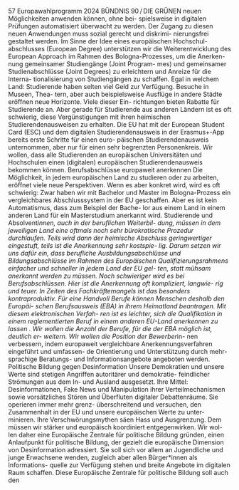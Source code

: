 57
Europawahlprogramm 2024
BÜNDNIS 90 / DIE GRÜNEN 
neuen Möglichkeiten anwenden können, ohne bei-
spielsweise in digitalen Prüfungen automatisiert 
überwacht zu werden. Der Zugang zu diesen neuen 
Anwendungen muss sozial gerecht und diskrimi-
nierungsfrei gestaltet werden.
Im Sinne der Idee eines europäischen Hochschul-
abschlusses (European Degree) unterstützen wir 
die Weiterentwicklung des European Approach im 
Rahmen des Bologna-Prozesses, um die Anerken-
nung gemeinsamer Studiengänge (Joint Program-
mes) und gemeinsamer Studienabschlüsse (Joint 
Degrees) zu erleichtern und Anreize für die Interna-
tionalisierung von Studiengängen zu schaffen.
Egal in welchem Land: Studierende haben selten 
viel Geld zur Verfügung. Besuche in Museen, Thea-
tern, aber auch beispielsweise Ausflüge in andere 
Städte eröffnen neue Horizonte. Viele dieser Ein-
richtungen bieten Rabatte für Studierende an. Aber 
gerade für Studierende aus anderen Ländern ist 
es oft schwierig, diese Vergünstigungen mit ihren 
heimischen Studierendenausweisen zu erhalten. 
Die EU hat mit der European Student Card (ESC) 
und dem digitalen Studierendenausweis in der 
Erasmus+-App bereits erste Schritte für einen euro-
päischen Studierendenausweis unternommen, aber 
nur für einen sehr begrenzten Personenkreis. Wir 
wollen, dass alle Studierenden an europäischen 
Universitäten und Hochschulen einen (digitalen) 
europäischen Studierendenausweis bekommen 
können.
Berufsabschlüsse europaweit 
anerkennen
Die Möglichkeit, in jedem europäischen Land zu 
studieren oder zu arbeiten, eröffnet viele neue 
Perspektiven. Wenn es aber konkret wird, wird es 
oft schwierig: Zwar haben wir mit Bachelor und 
Master im Bologna-Prozess ein vergleichbares 
Abschlusssystem in der EU geschaffen. Aber es ist 
kein Automatismus, dass zum Beispiel der Bache-
lor aus einem Land in einem anderen Land für ein 
Masterstudium anerkannt wird. Studierende und 
Absolvent*innen, auch in der beruflichen Weiterbil-
dung, müssen in dem jeweiligen Land eine oftmals 
noch sehr bürokratische Prozedur durchlaufen. Teils 
wird dann der heimische Abschluss geringwertiger 
eingestuft, teils ist die Anerkennung sehr kostspie-
lig. Darum setzen wir uns dafür ein, dass berufliche 
Ausbildungsabschlüsse und Bildungsabschlüsse im 
Rahmen des Europäischen Qualifizierungsrahmens 
einfacher und schneller in jedem Land der EU gel-
ten, statt mühsam anerkannt werden zu müssen.
Noch schwieriger wird es bei Berufsabschlüssen. 
Hier ist die Anerkennung oft kompliziert, langwie-
rig und teuer. In Zeiten des Fachkräftemangels ist 
das besonders kontraproduktiv. Für eine Handvoll 
Berufe können Menschen deshalb den Europäi-
schen Berufsausweis (EBA) in ihrem Heimatland 
beantragen. Mit diesem elektronischen Verfah-
ren ist es leichter, sich die Qualifikation in einem 
reglementierten Beruf in einem anderen EU-Land 
anerkennen zu lassen . Wir wollen die Anzahl der 
Berufe, für die der EBA möglich ist, deutlich er-
weitern. Wir wollen die Position der Bewerber*in-
nen verbessern, indem europaweit vergleichbare 
Anerkennungsverfahren eingeführt und umfassen-
de Orientierung und Unterstützung durch mehr-
sprachige Beratungs- und Informationsangebote 
angeboten werden.
Politische Bildung gegen 
Desinformation
Unsere Demokratien und unsere Werte sind 
stetigen Angriffen autoritärer und demokratie-
feindlicher Strömungen aus dem In- und Ausland 
ausgesetzt. Ihre Mittel: Desinformationen, Fake 
News und Manipulation ihrer Verteilmechanismen 
sowie vorsätzliches Stören und Überfluten digitaler 
Debattenräume. Sie operieren immer mehr grenz-
überschreitend und versuchen, den Zusammenhalt 
in der EU und unsere europäischen Werte zu unter-
minieren. Ihre Verschwörungsmythen säen Hass 
und Ausgrenzung. Dem müssen wir stärker und 
europäisch koordiniert entgegenwirken. Wir wol-
len daher eine Europäische Zentrale für politische 
Bildung gründen, einen Anlaufpunkt für politische 
Bildung, der gezielt die europäische Dimension von 
Desinformation adressiert. Sie soll sich vor allem 
an Jugendliche und junge Erwachsene wenden, 
zugleich aber allen Bürger*innen als Informations-
quelle zur Verfügung stehen und breite Angebote 
im digitalen Raum schaffen. Diese Europäische 
Zentrale für politische Bildung soll auch den 

